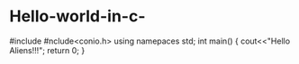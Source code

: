 # Hello-world-in-c-
#include<iostream>
#nclude<conio.h>
 using namepaces std;
 int main()
  {
    cout<<"Hello Aliens!!!";
    return 0;
  }
